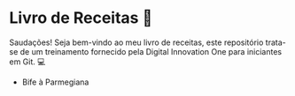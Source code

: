 # Livro de Receitas :champagne:

Saudações! Seja bem-vindo ao meu livro de receitas, este repositório trata-se de um treinamento fornecido pela Digital Innovation One para iniciantes em Git. :computer:

- Bife à Parmegiana